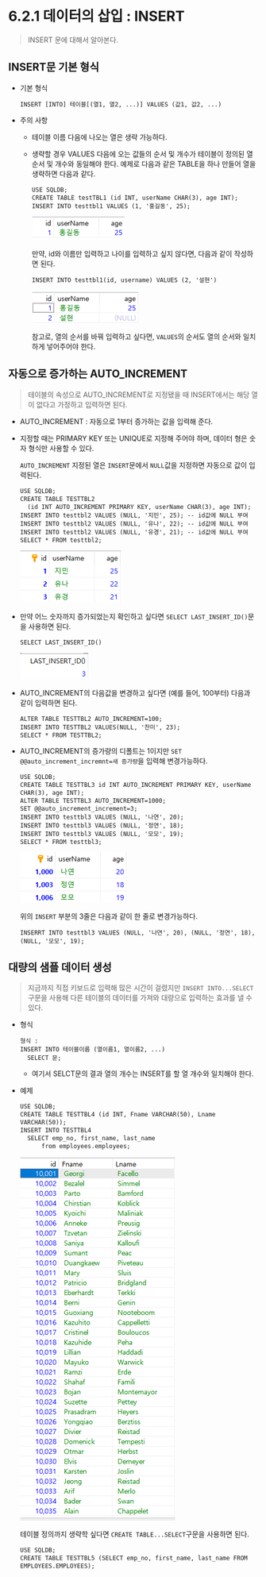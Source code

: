 # 6.2.1 데이터의 삽입 : INSERT

> INSERT 문에 대해서 알아본다.



## INSERT문 기본 형식

* 기본 형식

  ```mariadb
  INSERT [INTO] 테이블[(열1, 열2, ...)] VALUES (값1, 값2, ...)
  ```

  

* 주의 사항

  * 테이블 이름 다음에 나오는 열은 생략 가능하다.

  * 생략할 경우 VALUES 다음에 오는 값들의 순서 및 개수가 테이블이 정의된 열 순서 및 개수와 동일해야 한다. 예제로 다음과 같은 TABLE을 하나 만들어 열을 생략하면 다음과 같다.

    ```mariadb
    USE SQLDB;
    CREATE TABLE testTBL1 (id INT, userName CHAR(3), age INT);
    INSERT INTO testtbl1 VALUES (1, '홍길동', 25);
    ```

    ![image-20210310172330073](markdown-images/image-20210310172330073.png)

    만약, id와 이름만 입력하고 나이를 입력하고 싶지 않다면, 다음과 같이 작성하면 된다.

    ```mariadb
    INSERT INTO testtbl1(id, username) VALUES (2, '설현')
    ```

    ![image-20210310172552250](markdown-images/image-20210310172552250.png)

    참고로, 열의 순서를 바꿔 입력하고 싶다면, `VALUES`의 순서도 열의 순서와 일치하게 넣어주어야 한다.



## 자동으로 증가하는 AUTO_INCREMENT

> 테이블의 속성으로 AUTO_INCREMENT로 지정됐을 때 INSERT에서는 해당 열이 없다고 가정하고 입력하면 된다.

* AUTO_INCREMENT : 자동으로 1부터 증가하는 값을 입력해 준다.

* 지정할 때는 PRIMARY KEY 또는 UNIQUE로 지정해 주어야 하며, 데이터 형은 숫자 형식만 사용할 수 있다.

  `AUTO_INCREMENT` 지정된 열은 `INSERT`문에서 `NULL`값을 지정하면 자동으로 값이 입력된다.

  ```mariadb
  USE SQLDB;
  CREATE TABLE TESTTBL2
  	(id INT AUTO_INCREMENT PRIMARY KEY, userName CHAR(3), age INT);
  INSERT INTO testtbl2 VALUES (NULL, '지민', 25); -- id값에 NULL 부여
  INSERT INTO testtbl2 VALUES (NULL, '유나', 22); -- id값에 NULL 부여
  INSERT INTO testtbl2 VALUES (NULL, '유경', 21); -- id값에 NULL 부여
  SELECT * FROM testtbl2;
  ```

  ![image-20210310173647656](markdown-images/image-20210310173647656.png)

* 만약 어느 숫자까지 증가되었는지 확인하고 싶다면 `SELECT LAST_INSERT_ID()`문을 사용하면 된다.

  ```mariadb
  SELECT LAST_INSERT_ID()
  ```

  ![image-20210310174824335](markdown-images/image-20210310174824335.png)

* AUTO_INCREMENT의 다음값을 변경하고 싶다면 (예를 들어, 100부터) 다음과 같이 입력하면 된다.

  ```MARIADB
  ALTER TABLE TESTTBL2 AUTO_INCREMENT=100;
  INSERT INTO TESTTBL2 VALUES(NULL, '찬미', 23);
  SELECT * FROM TESTTBL2;
  ```

* AUTO_INCREMENT의 증가량의 디폴트는 1이지만 `SET @@auto_increment_incremnt=새 증가량`을 입력해 변경가능하다.

  ```mariadb
  USE SQLDB;
  CREATE TABLE TESTTBL3 id INT AUTO_INCREMENT PRIMARY KEY, userName CHAR(3), age INT);
  ALTER TABLE TESTTBL3 AUTO_INCREMENT=1000;
  SET @@auto_increment_increment=3;
  INSERT INTO testtbl3 VALUES (NULL, '나연', 20);
  INSERT INTO testtbl3 VALUES (NULL, '정연', 18);
  INSERT INTO testtbl3 VALUES (NULL, '모모', 19);
  SELECT * FROM testtbl3;
  ```

  ![image-20210310175855342](markdown-images/image-20210310175855342.png)

  위의 `INSERT` 부분의 3줄은 다음과 같이 한 줄로 변경가능하다.

  ```mariadb
  INSERRT INTO testtbl3 VALUES (NULL, '나연', 20), (NULL, '정연', 18), (NULL, '모모', 19);
  ```

  

## 대량의 샘플 데이터 생성

> 지금까지 직접 키보드로 입력해 많은 시간이 걸렸지만 `INSERT INTO...SELECT` 구문을 사용해 다른 테이블의 데이터를 가져와 대량으로 입력하는 효과를 낼 수 있다.

* 형식

  ```mariadb
  형식 :
  INSERT INTO 테이블이름 (열이름1, 열이름2, ...)
  	SELECT 문;
  ```

  * 여기서 SELCT문의 결과 열의 개수는 INSERT를 할 열 개수와 일치해야 한다.

* 예제

  ```mariadb
  USE SQLDB;
  CREATE TABLE TESTTBL4 (id INT, Fname VARCHAR(50), Lname VARCHAR(50));
  INSERT INTO TESTTBL4
  	SELECT emp_no, first_name, last_name 
  		from employees.employees;
  ```

  ![image-20210310183438658](markdown-images/image-20210310183438658.png)

  테이블 정의까지 생략학 싶다면 `CREATE TABLE...SELECT`구문을 사용하면 된다.

  ```mariadb
  USE SQLDB;
  CREATE TABLE TESTTBL5 (SELECT emp_no, first_name, last_name FROM EMPLOYEES.EMPLOYEES); 
  ```

  

